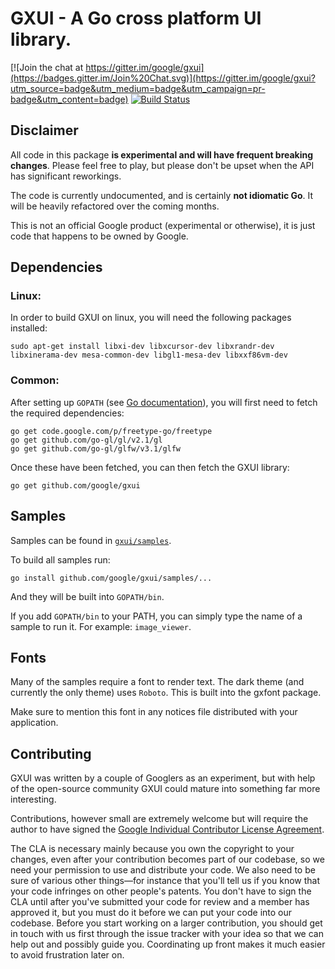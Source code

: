 GXUI - A Go cross platform UI library.
=======

[![Join the chat at https://gitter.im/google/gxui](https://badges.gitter.im/Join%20Chat.svg)](https://gitter.im/google/gxui?utm_source=badge&utm_medium=badge&utm_campaign=pr-badge&utm_content=badge) [![Build Status](https://travis-ci.org/google/gxui.svg?branch=master)](https://travis-ci.org/google/gxui)

Disclaimer
---
All code in this package **is experimental and will have frequent breaking
changes**. Please feel free to play, but please don't be upset when the API has significant reworkings.

The code is currently undocumented, and is certainly **not idiomatic Go**. It will be heavily refactored over the coming months.

This is not an official Google product (experimental or otherwise), it is just code that happens to be owned by Google.

Dependencies
---

### Linux:

In order to build GXUI on linux, you will need the following packages installed:

    sudo apt-get install libxi-dev libxcursor-dev libxrandr-dev libxinerama-dev mesa-common-dev libgl1-mesa-dev libxxf86vm-dev

### Common:

After setting up ```GOPATH``` (see [Go documentation](https://golang.org/doc/code.html)), you will first need to fetch the required dependencies:

    go get code.google.com/p/freetype-go/freetype
    go get github.com/go-gl/gl/v2.1/gl
    go get github.com/go-gl/glfw/v3.1/glfw


Once these have been fetched, you can then fetch the GXUI library:

    go get github.com/google/gxui

Samples
---
Samples can be found in [`gxui/samples`](https://github.com/google/gxui/tree/master/samples). 

To build all samples run:

    go install github.com/google/gxui/samples/...

And they will be built into ```GOPATH/bin```.

If you add ```GOPATH/bin``` to your PATH, you can simply type the name of a sample to run it. For example: ```image_viewer```. 

Fonts
---
Many of the samples require a font to render text. The dark theme (and currently the only theme) uses `Roboto`.
This is built into the gxfont package.

Make sure to mention this font in any notices file distributed with your application.

Contributing
---
GXUI was written by a couple of Googlers as an experiment, but with help of the open-source community GXUI could mature into something far more interesting.

Contributions, however small are extremely welcome but will require the author to have signed the [Google Individual Contributor License Agreement](https://developers.google.com/open-source/cla/individual?csw=1).

The CLA is necessary mainly because you own the copyright to your changes, even after your contribution becomes part of our codebase, so we need your permission to use and distribute your code. We also need to be sure of various other things—for instance that you'll tell us if you know that your code infringes on other people's patents. You don't have to sign the CLA until after you've submitted your code for review and a member has approved it, but you must do it before we can put your code into our codebase. Before you start working on a larger contribution, you should get in touch with us first through the issue tracker with your idea so that we can help out and possibly guide you. Coordinating up front makes it much easier to avoid frustration later on.
